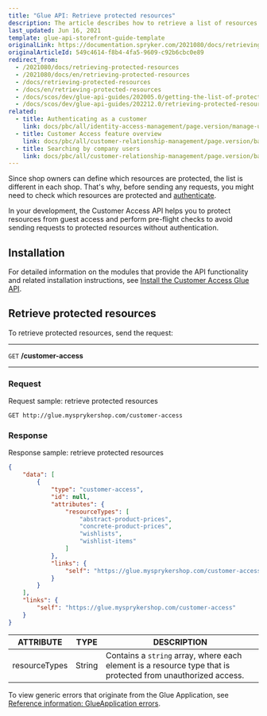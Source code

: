 ```yaml
---
title: "Glue API: Retrieve protected resources"
description: The article describes how to retrieve a list of resources protected from unauthorized access.
last_updated: Jun 16, 2021
template: glue-api-storefront-guide-template
originalLink: https://documentation.spryker.com/2021080/docs/retrieving-protected-resources
originalArticleId: 549c4614-f8b4-4fa5-9609-c92b6cbc0e89
redirect_from:
  - /2021080/docs/retrieving-protected-resources
  - /2021080/docs/en/retrieving-protected-resources
  - /docs/retrieving-protected-resources
  - /docs/en/retrieving-protected-resources
  - /docs/scos/dev/glue-api-guides/202005.0/getting-the-list-of-protected-resources.html
  - /docs/scos/dev/glue-api-guides/202212.0/retrieving-protected-resources.html
related:
  - title: Authenticating as a customer
    link: docs/pbc/all/identity-access-management/page.version/manage-using-glue-api/glue-api-authenticate-as-a-customer.html
  - title: Customer Access feature overview
    link: docs/pbc/all/customer-relationship-management/page.version/base-shop/customer-access-feature-overview.html
  - title: Searching by company users
    link: docs/pbc/all/customer-relationship-management/page.version/base-shop/manage-using-glue-api/company-account/glue-api-search-by-company-users.html
---
```


Since shop owners can define which resources are protected, the list is different in each shop. That's why, before sending any requests, you might need to check which resources are protected and [authenticate](/docs/pbc/all/identity-access-management/{{page.version}}/glue-api-authentication-and-authorization.html).

In your development, the Customer Access API helps you to protect resources from guest access and perform pre-flight checks to avoid sending requests to protected resources without authentication.

## Installation

For detailed information on the modules that provide the API functionality and related installation instructions, see [Install the Customer Access Glue API](/docs/pbc/all/identity-access-management/{{page.version}}/install-and-upgrade/install-the-customer-access-glue-api.html).

## Retrieve protected resources

To retrieve protected resources, send the request:

***
`GET` **/customer-access**
***

### Request

Request sample: retrieve protected resources

`GET http://glue.mysprykershop.com/customer-access`

### Response

Response sample: retrieve protected resources

```json
{
    "data": [
        {
            "type": "customer-access",
            "id": null,
            "attributes": {
                "resourceTypes": [
                    "abstract-product-prices",
                    "concrete-product-prices",
                    "wishlists",
                    "wishlist-items"
                ]
            },
            "links": {
                "self": "https://glue.mysprykershop.com/customer-access"
            }
        }
    ],
    "links": {
        "self": "https://glue.mysprykershop.com/customer-access"
    }
}
```


| ATTRIBUTE | TYPE | DESCRIPTION |
| --- | --- | --- |
| resourceTypes | String | Contains a `string` array, where each element is a resource type that is protected from unauthorized access. |

To view generic errors that originate from the Glue Application, see [Reference information: GlueApplication errors](/docs/scos/dev/glue-api-guides/{{page.version}}/old-glue-infrastructure/reference-information-glueapplication-errors.html).
